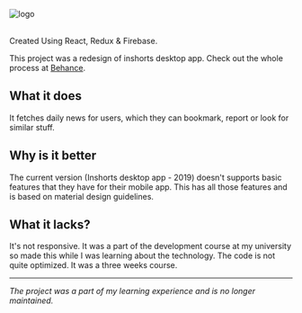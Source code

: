 ![logo](https://github.com/kalpeshprithyani/inshorts/blob/master/src/img/logo2.png)

<br />
Created Using React, Redux & Firebase.

This project was a redesign of inshorts desktop app. Check out the whole process at [Behance](https://www.behance.net/gallery/92443015/UX-Inshorts-Redesign-Develop).

## What it does
It fetches daily news for users, which they can bookmark, report or look for similar stuff.

## Why is it better
The current version (Inshorts desktop app - 2019) doesn't supports basic features that they have for their mobile app.
This has all those features and is based on material design guidelines.


## What it lacks?
It's not responsive. It was a part of the development course at my university so made this while I was learning about the technology. The code is not quite optimized. It was a three weeks course.

------------------------

*The project was a part of my learning experience and is no longer maintained.*
